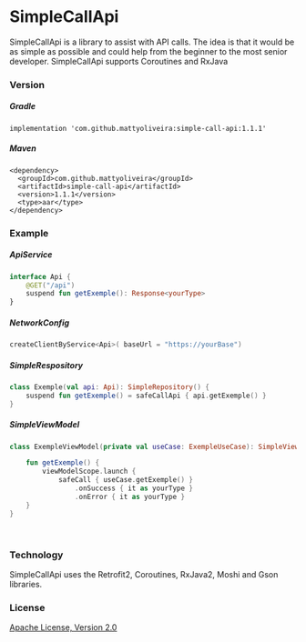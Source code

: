 # SimpleCallApi

SimpleCallApi is a library to assist with API calls. The idea is that it would be as simple as possible and could help from the beginner to the most senior developer. SimpleCallApi supports Coroutines and RxJava


### Version
##### Gradle
```
implementation 'com.github.mattyoliveira:simple-call-api:1.1.1'
```

##### Maven
```
<dependency>
  <groupId>com.github.mattyoliveira</groupId>
  <artifactId>simple-call-api</artifactId>
  <version>1.1.1</version>
  <type>aar</type>
</dependency>
```

### Example

##### ApiService
```kotlin
interface Api {
    @GET("/api")
    suspend fun getExemple(): Response<yourType>
}
```

##### NetworkConfig
```kotlin
createClientByService<Api>( baseUrl = "https://yourBase")
`````

##### SimpleRespository
```kotlin
class Exemple(val api: Api): SimpleRepository() {
	suspend fun getExemple() = safeCallApi { api.getExemple() }
}
```

##### SimpleViewModel
```kotlin
class ExempleViewModel(private val useCase: ExempleUseCase): SimpleViewModel() {

	fun getExemple() {
		viewModelScope.launch {
			safeCall { useCase.getExemple() }
				.onSuccess { it as yourType }
				.onError { it as yourType }
	}
}
```

<br/>

### Technology

SimpleCallApi uses the Retrofit2, Coroutines, RxJava2, Moshi and Gson libraries.

### License
[Apache License, Version 2.0](http://www.apache.org/licenses/LICENSE-2.0)
